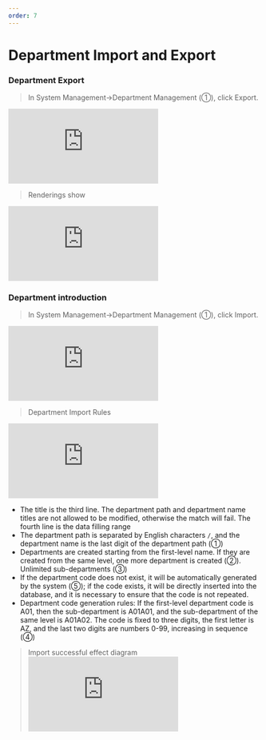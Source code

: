 ```yaml
---
order: 7
---
```


# Department Import and Export

### Department Export

> In System Management->Department Management (①), click Export.

![](https://lfs.k.topthink.com/lfs/4be65ef56b6272564ae0b575b838df303a6373a0a5dff9379847ca4cd69ca6eb.dat)

> Renderings show

![](https://lfs.k.topthink.com/lfs/4358d422a05dbe11f33a725d9f0f9dcc07dcb0cf0f3b0f33eb53276bc8c85284.dat)

### Department introduction

> In System Management->Department Management (①), click Import.

![](https://lfs.k.topthink.com/lfs/421be6f7d0b803114274b2a1ff969063b39a746d492870c1961587f11ab684dc.dat)

> Department Import Rules

![](https://lfs.k.topthink.com/lfs/2c57f62542e325782e913da00aeac9f184814a09b8c8fec905a1431438939749.dat)

- The title is the third line. The department path and department name titles are not allowed to be modified, otherwise the match will fail. The fourth line is the data filling range
- The department path is separated by English characters `/`, and the department name is the last digit of the department path (①)
- Departments are created starting from the first-level name. If they are created from the same level, one more department is created (②). Unlimited sub-departments (③)
- If the department code does not exist, it will be automatically generated by the system (⑤); if the code exists, it will be directly inserted into the database, and it is necessary to ensure that the code is not repeated.
- Department code generation rules: If the first-level department code is A01, then the sub-department is A01A01, and the sub-department of the same level is A01A02. The code is fixed to three digits, the first letter is AZ, and the last two digits are numbers 0-99, increasing in sequence (④)

> Import successful effect diagram  
> ![](https://lfs.k.topthink.com/lfs/c5ab5017da77fdafde120ea58f575364186ed48f8ee01272a29ca3e1b91cc43e.dat)
